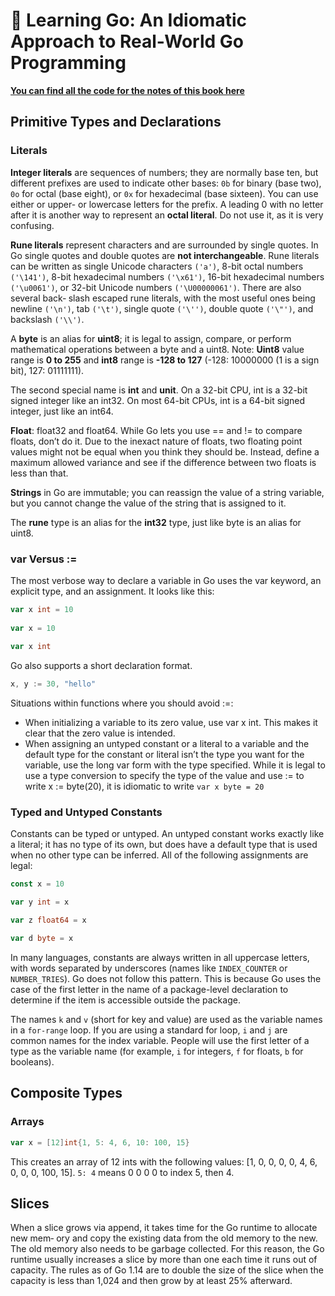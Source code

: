 # 📔 Learning Go: An Idiomatic Approach to Real-World Go Programming

**[You can find all the code for the notes of this book here](https://github.com/ledinhtrunghieu/learning-go)**

## Primitive Types and Declarations

### Literals

**Integer literals** are sequences of numbers; they are normally base ten, but different
prefixes are used to indicate other bases: `0b` for binary (base two), `0o` for octal (base
eight), or `0x` for hexadecimal (base sixteen). You can use either or upper- or lowercase
letters for the prefix. A leading 0 with no letter after it is another way to represent an
**octal literal**. Do not use it, as it is very confusing.

**Rune literals** represent characters and are surrounded by single quotes. In Go single quotes and double quotes 
are **not interchangeable**. Rune literals can be written as single Unicode characters `('a')`, 
8-bit octal numbers `('\141')`, 8-bit hexadecimal numbers `('\x61')`, 16-bit hexadecimal numbers
`('\u0061')`, or 32-bit Unicode numbers `('\U00000061')`. There are also several back‐
slash escaped rune literals, with the most useful ones being newline `('\n')`, tab
`('\t')`, single quote `('\'')`, double quote `('\"')`, and backslash `('\\')`.

A **byte** is an alias for **uint8**; it is legal to assign, compare, or perform mathematical operations between 
a byte and a uint8. Note: **Uint8** value range is **0 to 255** and **int8** range is **-128 to 127**
(-128: 10000000 (1 is a sign bit), 127: 01111111).

The second special name is **int** and **unit**. On a 32-bit CPU, int is a 32-bit signed integer like
an int32. On most 64-bit CPUs, int is a 64-bit signed integer, just like an int64.

**Float**: float32 and float64. While Go lets you use == and != to compare floats, don’t do it. Due to the inexact
nature of floats, two floating point values might not be equal when you think they
should be. Instead, define a maximum allowed variance and see if the difference 
between two floats is less than that.

**Strings** in Go are immutable; you can reassign the value of a string variable, but you
cannot change the value of the string that is assigned to it.

The **rune** type is an alias for the **int32** type, just like byte is an alias for uint8.

### var Versus :=

The most verbose way to declare a variable in Go uses the var keyword, an explicit
type, and an assignment. It looks like this:
```go
var x int = 10
	
var x = 10
	
var x int
```

Go also supports a short declaration format.

``` go
x, y := 30, "hello"
```

Situations within functions where you should avoid :=:
* When initializing a variable to its zero value, use var x int. This makes it clear
  that the zero value is intended.
* When assigning an untyped constant or a literal to a variable and the default type
  for the constant or literal isn’t the type you want for the variable, use the long var
  form with the type specified. While it is legal to use a type conversion to specify
  the type of the value and use := to write x := byte(20), it is idiomatic to write
  `var x byte = 20`

### Typed and Untyped Constants
Constants can be typed or untyped. An untyped constant works exactly like a literal;
it has no type of its own, but does have a default type that is used when no other type
can be inferred.
All of the following assignments are legal:

````go
const x = 10

var y int = x

var z float64 = x

var d byte = x
````

In many languages, constants are always written in all uppercase letters, with words
separated by underscores (names like `INDEX_COUNTER` or `NUMBER_TRIES`). Go
does not follow this pattern. This is because Go uses the case of the first letter in the
name of a package-level declaration to determine if the item is accessible outside the
package. 

The names `k` and `v` (short for key and value) are used as
the variable names in a `for-range` loop. If you are using a standard for loop, `i` and `j`
are common names for the index variable. People will use the first
letter of a type as the variable name (for example, `i` for integers, `f` for floats, `b` for
booleans).

## Composite Types

### Arrays

```go
var x = [12]int{1, 5: 4, 6, 10: 100, 15}
```

This creates an array of 12 ints with the following values: [1, 0, 0, 0, 0, 4, 6, 0, 0, 0,
100, 15]. `5: 4` means 0 0 0 0 to index 5, then 4.


## Slices

When a slice grows via append, it takes time for the Go runtime to allocate new mem‐
ory and copy the existing data from the old memory to the new. The old memory also
needs to be garbage collected. For this reason, the Go runtime usually increases a slice
by more than one each time it runs out of capacity. The rules as of Go 1.14 are to
double the size of the slice when the capacity is less than 1,024 and then grow by at
least 25% afterward.


